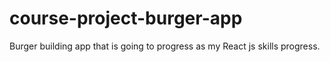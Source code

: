 # course-project-burger-app
Burger building app that is going to progress as my React js skills progress.
